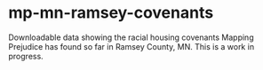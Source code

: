 # mp-mn-ramsey-covenants
Downloadable data showing the racial housing covenants Mapping Prejudice has found so far in Ramsey County, MN. This is a work in progress.
